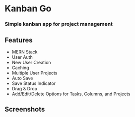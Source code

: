 # Kanban Go

### Simple kanban app for project management

## Features
- MERN Stack
- User Auth
- New User Creation
- Caching
- Multiple User Projects
- Auto Save
- Save Status Indicator
- Drag & Drop
- Add/Edit/Delete Options for Tasks, Columns, and Projects

## Screenshots
